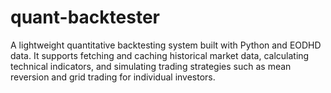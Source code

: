 # quant-backtester
A lightweight quantitative backtesting system built with Python and EODHD data. It supports fetching and caching historical market data, calculating technical indicators, and simulating trading strategies such as mean reversion and grid trading for individual investors.
